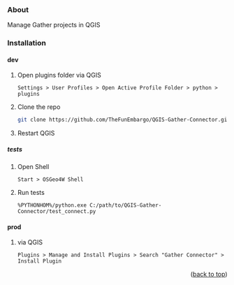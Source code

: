 ### About

Manage Gather projects in QGIS

### Installation

#### dev

1. Open plugins folder via QGIS
   ```qgis
   Settings > User Profiles > Open Active Profile Folder > python > plugins
   ```
2. Clone the repo
   ```sh
   git clone https://github.com/TheFunEmbargo/QGIS-Gather-Connector.git
   ```
3. Restart QGIS

##### tests

1. Open Shell
   ```OSGeo4W 
   Start > OSGeo4W Shell
   ```
2. Run tests
   ```OSGeo4W 
   %PYTHONHOM%/python.exe C:/path/to/QGIS-Gather-Connector/test_connect.py
   ```

#### prod

1. via QGIS
	```qgis
	Plugins > Manage and Install Plugins > Search "Gather Connector" > Install Plugin
	```

<p align="right">(<a href="#about">back to top</a>)</p>

